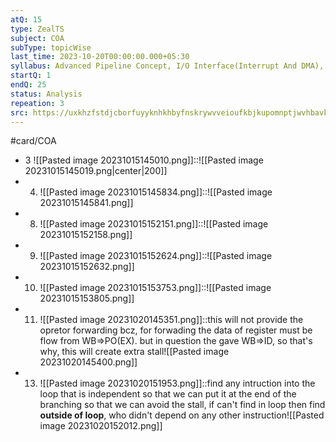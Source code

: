```yaml
---
atQ: 15
type: ZealTS
subject: COA
subType: topicWise
last_time: 2023-10-20T00:00:00.000+05:30
syllabus: Advanced Pipeline Concept, I/O Interface(Interrupt And DMA), ALU, Data-Path And Control Unit
startQ: 1
endQ: 25
status: Analysis
repeation: 3
src: https://uxkhzfstdjcborfuyyknhkhbyfnskrywvveioufkbjkupomnptjwvhbavkysuhi.vercel.app/solution.html?testId=62cea705550abd866f9de327&test_id=25
---
```

#card/COA
- 3 ![[Pasted image 20231015145010.png]]::![[Pasted image 20231015145019.png|center|200]] <!--SR:!2023-10-25,3,250-->
- 4. ![[Pasted image 20231015145834.png]]::![[Pasted image 20231015145841.png]] <!--SR:!2023-10-21,1,230-->
- 8. ![[Pasted image 20231015152151.png]]::![[Pasted image 20231015152158.png]] <!--SR:!2023-10-21,1,230-->
- 9. ![[Pasted image 20231015152624.png]]::![[Pasted image 20231015152632.png]] <!--SR:!2023-10-23,1,210-->
- 10. ![[Pasted image 20231015153753.png]]::![[Pasted image 20231015153805.png]] <!--SR:!2023-10-21,1,230-->
- 11. ![[Pasted image 20231020145351.png]]::this will not provide the opretor forwarding bcz, for forwading the data of register must be flow from WB=>PO(EX). but in question the gave WB=>ID, so that's why, this will create extra stall![[Pasted image 20231020145400.png]] <!--SR:!2023-10-24,4,270-->
- 13.  ![[Pasted image 20231020151953.png]]::find any intruction into the loop that is independent so that we can put it at the end of the branching so that we can avoid the stall, if can't find in loop then find **outside of loop**, who didn't depend on any other instruction![[Pasted image 20231020152012.png]] <!--SR:!2023-10-24,4,270-->